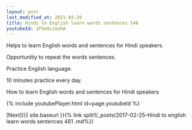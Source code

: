 ```yaml
---
layout: post
last_modified_at: 2021-03-29
title: Hindi to English learn words sentences 548 
youtubeId: 2FSm9zJeohA
---
```

 
 
Helps to learn English words and sentences for Hindi speakers.

Opportunitiy to repeat the words sentences. 

Practice English language. 
 
10 minutes practice every day. 
 
How to learn English words and sentences for Hindi speakers 
 
{% include youtubePlayer.html id=page.youtubeId %}
 
 
[Next]({{ site.baseurl }}{% link  split1/_posts/2017-02-25-Hindi to english learn words sentences 481 .md%})
 

